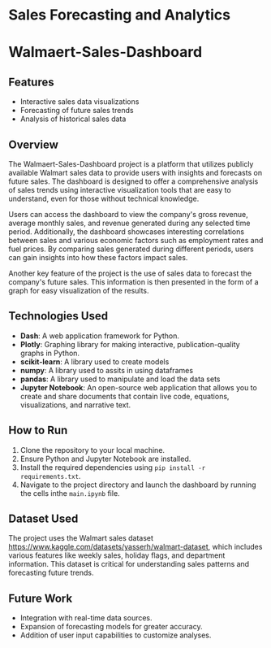 # Sales Forecasting and Analytics
# Walmaert-Sales-Dashboard

## Features
- Interactive sales data visualizations
- Forecasting of future sales trends
- Analysis of historical sales data

## Overview
The Walmaert-Sales-Dashboard project is a platform that utilizes publicly available Walmart sales data to provide users with insights and forecasts on future sales. The dashboard is designed to offer a comprehensive analysis of sales trends using interactive visualization tools that are easy to understand, even for those without technical knowledge.

Users can access the dashboard to view the company's gross revenue, average monthly sales, and revenue generated during any selected time period. Additionally, the dashboard showcases interesting correlations between sales and various economic factors such as employment rates and fuel prices. By comparing sales generated during different periods, users can gain insights into how these factors impact sales.

Another key feature of the project is the use of sales data to forecast the company's future sales. This information is then presented in the form of a graph for easy visualization of the results.

## Technologies Used
- **Dash**: A web application framework for Python.
- **Plotly**: Graphing library for making interactive, publication-quality graphs in Python.
- **scikit-learn**: A library used to create models
- **numpy**: A library used to assits in using dataframes
- **pandas**: A library used to manipulate and load the data sets
- **Jupyter Notebook**: An open-source web application that allows you to create and share documents that contain live code, equations, visualizations, and narrative text.

## How to Run
1. Clone the repository to your local machine.
2. Ensure Python and Jupyter Notebook are installed.
3. Install the required dependencies using `pip install -r requirements.txt`.
4. Navigate to the project directory and launch the dashboard by running the cells inthe `main.ipynb` file.

## Dataset Used
The project uses the Walmart sales dataset https://www.kaggle.com/datasets/yasserh/walmart-dataset, which includes various features like weekly sales, holiday flags, and department information. 
This dataset is critical for understanding sales patterns and forecasting future trends.

## Future Work
- Integration with real-time data sources.
- Expansion of forecasting models for greater accuracy.
- Addition of user input capabilities to customize analyses.
